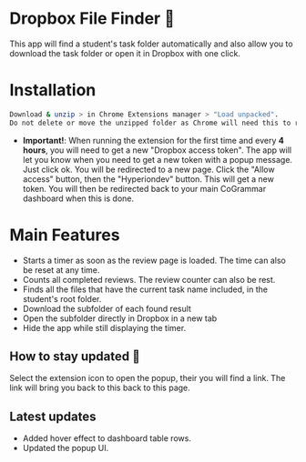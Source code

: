 # Dropbox File Finder 📝  
This app will find a student's task folder automatically and also allow you to download the task folder or open it in Dropbox with one click.

# Installation
~~~bash  
Download & unzip > in Chrome Extensions manager > "Load unpacked".
Do not delete or move the unzipped folder as Chrome will need this to run the extension correctly.
~~~
- **Important!**:
When running the extension for the first time and every 
**4 hours**, you will need to get a new "Dropbox access token". 
The app will let you know when you need to get a new 
token with a popup message. Just click ok. 
You will be redirected to a new page. 
Click the "Allow access" button,  then the "Hyperiondev" 
button. This will get a new token. You will then be 
redirected back to your main CoGrammar 
dashboard when this is done.

 
# Main Features 
- Starts a timer as soon as the review page is loaded. The time can also be reset at any time.
- Counts all completed reviews. The review counter can also be rest.
- Finds all the files that have the current task name included, in the student's root folder.
- Download the subfolder of each found result
- Open the subfolder directly in Dropbox in a new tab
- Hide the app while still displaying the timer.

## How to stay updated 🚀  
Select the extension icon to open the popup, their you will find a link. 
The link will bring you back to this back to this page.

## Latest updates
- Added hover effect to dashboard table rows.
- Updated the popup UI. 